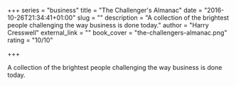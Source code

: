 +++
series = "business"
title = "The Challenger's Almanac"
date = "2016-10-26T21:34:41+01:00"
slug = ""
description = "A collection of the brightest people challenging the way business is done today."
author = "Harry Cresswell"
external_link = ""
book_cover = "the-challengers-almanac.png"
rating = "10/10"

+++

A collection of the brightest people challenging the way business is done today.
